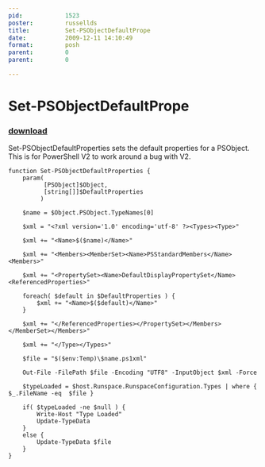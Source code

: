```yaml
---
pid:            1523
poster:         russellds
title:          Set-PSObjectDefaultPrope
date:           2009-12-11 14:10:49
format:         posh
parent:         0
parent:         0

---
```


# Set-PSObjectDefaultPrope

### [download](1523.ps1)

Set-PSObjectDefaultProperties sets the default properties for a PSObject. This is for PowerShell V2 to work around a bug with V2.		

```posh
function Set-PSObjectDefaultProperties {
    param(
          [PSObject]$Object,
          [string[]]$DefaultProperties
         )
    
    $name = $Object.PSObject.TypeNames[0]     
    
    $xml = "<?xml version='1.0' encoding='utf-8' ?><Types><Type>"
    
    $xml += "<Name>$($name)</Name>"
    
    $xml += "<Members><MemberSet><Name>PSStandardMembers</Name><Members>"
    
    $xml += "<PropertySet><Name>DefaultDisplayPropertySet</Name><ReferencedProperties>"
    
    foreach( $default in $DefaultProperties ) {
        $xml += "<Name>$($default)</Name>"
    }
    
    $xml += "</ReferencedProperties></PropertySet></Members></MemberSet></Members>"

	$xml += "</Type></Types>"
    
    $file = "$($env:Temp)\$name.ps1xml"
    
    Out-File -FilePath $file -Encoding "UTF8" -InputObject $xml -Force
    
    $typeLoaded = $host.Runspace.RunspaceConfiguration.Types | where { $_.FileName -eq  $file }
    
    if( $typeLoaded -ne $null ) {
        Write-Host "Type Loaded"
        Update-TypeData
    }
    else {
        Update-TypeData $file
    }
}

```

